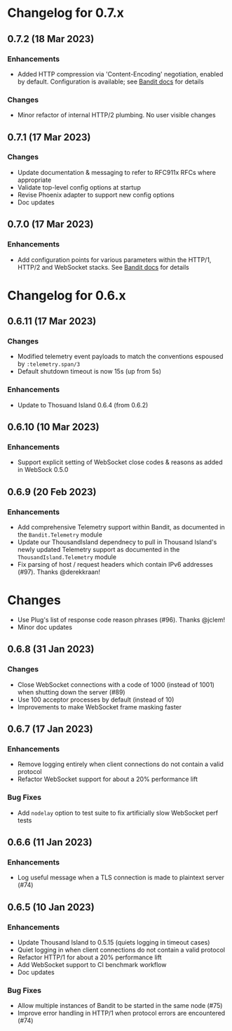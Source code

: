 # Changelog for 0.7.x

## 0.7.2 (18 Mar 2023)

### Enhancements

* Added HTTP compression via 'Content-Encoding' negotiation, enabled by default.
  Configuration is available; see [Bandit
  docs](https://hexdocs.pm/bandit/Bandit.html#module-config-options) for details

### Changes

* Minor refactor of internal HTTP/2 plumbing. No user visible changes

## 0.7.1 (17 Mar 2023)

### Changes

* Update documentation & messaging to refer to RFC911x RFCs where appropriate
* Validate top-level config options at startup
* Revise Phoenix adapter to support new config options
* Doc updates

## 0.7.0 (17 Mar 2023)

### Enhancements

* Add configuration points for various parameters within the HTTP/1, HTTP/2 and
  WebSocket stacks. See [Bandit
  docs](https://hexdocs.pm/bandit/Bandit.html#module-config-options) for details

# Changelog for 0.6.x

## 0.6.11 (17 Mar 2023)

### Changes

* Modified telemetry event payloads to match the conventions espoused by
  `:telemetry.span/3`
* Default shutdown timeout is now 15s (up from 5s)

### Enhancements

* Update to Thosuand Island 0.6.4 (from 0.6.2)

## 0.6.10 (10 Mar 2023)

### Enhancements

* Support explicit setting of WebSocket close codes & reasons as added in WebSock
0.5.0

## 0.6.9 (20 Feb 2023)

### Enhancements

* Add comprehensive Telemetry support within Bandit, as documented in the
  `Bandit.Telemetry` module
* Update our ThousandIsland dependnecy to pull in Thousand Island's newly
  updated Telemetry support as documented in the `ThousandIsland.Telemetry`
  module
* Fix parsing of host / request headers which contain IPv6 addresses (#97).
  Thanks @derekkraan!

# Changes

* Use Plug's list of response code reason phrases (#96). Thanks @jclem!
* Minor doc updates

## 0.6.8 (31 Jan 2023)

### Changes

* Close WebSocket connections with a code of 1000 (instead of 1001) when
  shutting down the server (#89)
* Use 100 acceptor processes by default (instead of 10)
* Improvements to make WebSocket frame masking faster

## 0.6.7 (17 Jan 2023)

### Enhancements

* Remove logging entirely when client connections do not contain a valid protocol
* Refactor WebSocket support for about a 20% performance lift

### Bug Fixes

* Add `nodelay` option to test suite to fix artificially slow WebSocket perf tests

## 0.6.6 (11 Jan 2023)

### Enhancements

* Log useful message when a TLS connection is made to plaintext server (#74)

## 0.6.5 (10 Jan 2023)

### Enhancements

* Update Thousand Island to 0.5.15 (quiets logging in timeout cases)
* Quiet logging in when client connections do not contain a valid protocol
* Refactor HTTP/1 for about a 20% performance lift
* Add WebSocket support to CI benchmark workflow
* Doc updates

### Bug Fixes

* Allow multiple instances of Bandit to be started in the same node (#75)
* Improve error handling in HTTP/1 when protocol errors are encountered (#74)
